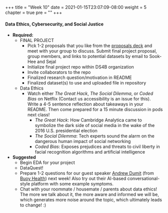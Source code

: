 +++
title = "Week 10"
date = 2021-01-15T23:07:09-08:00
weight = 5
chapter = true
pre = "<b></b>"
+++

#### Data Ethics, Cybersecurity, and Social Justice
- **Required:**
  - FINAL PROJECT
    - Pick 1-2 proposals that you like from the [proposals deck](https://docs.google.com/presentation/d/1Xb7qbiMLgxmIPUrt0yB0vaNKaAssNI8uSo1IQBPzUIc/edit#slide=id.gcea79551e1_0_38) and meet with your group to discuss. Submit final project proposal, group members, and links to potential datasets by email to Sook-Hee and Sejal
    - Initialize final project repo within DS4B organization
    - Invite collaborators to the repo
    - Finalized research question/motivation in README
    - Finalized dataset(s) to use and uploaded file in repository
  - Data Ethics
    - Watch either *The Great Hack*, *The Social Dilemma*, or *Coded Bias* on Netflix (Contact us accessibility is an issue for this). Write a 4-5 sentence reflection about takeaways in your README. Then come prepared for a 15 minute discussion in pods next class!
      - *The Great Hack*: How Cambridge Analytica came to symbolize the dark side of social media in the wake of the 2016 U.S. presidential election
      - *The Social Dilemma*: Tech experts sound the alarm on the dangerous human impact of social networking
      - *Coded Bias*: Exposes prejudices and threats to civil liberty in facial recognition algorithms and artificial intelligence
- **Suggested**
  - Begin EDA for your project
  - DataQuest!
  - Prepare 1-2 questions for our guest speaker [Andrew Dumit](https://www.linkedin.com/in/adumit/) (from [Buoy Health](https://www.buoyhealth.com)) next week! Also try out their AI-based conversational-style platform with some example symptoms.
  - Chat with your roommate / housemate / parents about data ethics! The more we talk about it, the more aware and informed we will be, which generates more noise around the topic, which ultimately leads to change! :)
